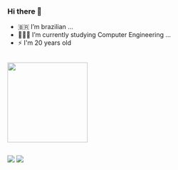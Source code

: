 ### Hi there 👋

<!--
**GabyyRD/GabyyRD** is a ✨ _special_ ✨ repository because its `README.md` (this file) appears on your GitHub profile.

Here are some ideas to get you started:

- 🔭 I’m currently working on ...
- 🌱 I’m currently learning ...
- 👯 I’m looking to collaborate on ...👩‍🎓👩🏾‍🎓
- 🤔 I’m looking for help with ...
- 💬 Ask me about ...
- 📫 How to reach me: ...
- 😄 Pronouns: ...
- ⚡ Fun fact: ...
-->

- 🇧🇷  I’m brazilian ...
- 👩🏽‍🎓 I’m currently studying Computer Engineering ...
- ⚡ I'm 20 years old

##

<div>
  <!--<img height="180em" src="https://github-readme-stats.vercel.app/api?username=GabyyRD&show_icons=true&theme=transparent">-->
  <img height="180em" src="https://github-readme-stats.vercel.app/api/top-langs/?username=anuraghazra&layout=compact">
</div>

##

<div>
  <a href = "mailto:gabyrosariod@gmail.com"><img src="https://img.shields.io/badge/-Gmail-%23333?style=for-the-badge&logo=gmail&logoColor=white" target="_blank"></a>
    <a href="https://www.linkedin.com/in/gabrielly-dionisio/" target="_blank"><img src="https://img.shields.io/badge/-LinkedIn-%230077B5?style=for-the-badge&logo=linkedin&logoColor=white" target="_blank"></a> 
</div>

